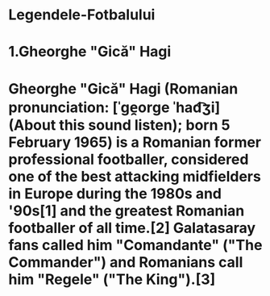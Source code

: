 # Legendele-Fotbalului

# 1.Gheorghe "Gică" Hagi
# Gheorghe "Gică" Hagi (Romanian pronunciation: [ˈɡe̯orɡe ˈhad͡ʒi] (About this sound listen); born 5 February 1965) is a Romanian former professional footballer, considered one of the best attacking midfielders in Europe during the 1980s and '90s[1] and the greatest Romanian footballer of all time.[2] Galatasaray fans called him "Comandante" ("The Commander") and Romanians call him "Regele" ("The King").[3]
